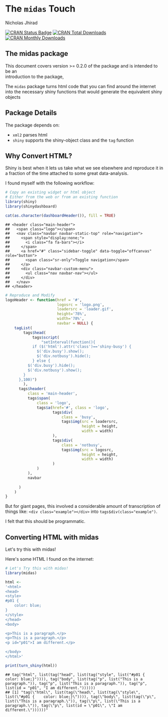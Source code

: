 # The `midas` Touch
Nicholas Jhirad  

[![CRAN Status Badge](https://www.r-pkg.org/badges/version/midas)](https://cran.r-project.org/package=midas) [![CRAN Total Downloads](http://cranlogs.r-pkg.org/badges/grand-total/midas)](https://cran.r-project.org/package=midas) [![CRAN Monthly Downloads](http://cranlogs.r-pkg.org/badges/midas)](https://cran.r-project.org/package=midas)



## The midas package

This document covers version >= 0.2.0 of the package and is intended to be an  
introduction to the package, 

The `midas` package turns html code that you can find
around the internet into the necessary shiny functions that 
would generate the equivalent shiny objects

## Package Details

The package depends on:
 
 * `xml2` parses html
 * `shiny` supports the shiny-object class and the `tag` function

## Why Convert HTML?

Shiny is best when it lets us take what we see elsewhere and reproduce it in a fraction of the time attached to some great data-analysis.

I found myself with the following workflow:


```r
# Copy an existing widget or html object
# Either from the web or from an existing function
library(shiny)
library(shinydashboard)

cat(as.character(dashboardHeader()), fill = TRUE)
```

```
## <header class="main-header">
##   <span class="logo"></span>
##   <nav class="navbar navbar-static-top" role="navigation">
##     <span style="display:none;">
##       <i class="fa fa-bars"></i>
##     </span>
##     <a href="#" class="sidebar-toggle" data-toggle="offcanvas" role="button">
##       <span class="sr-only">Toggle navigation</span>
##     </a>
##     <div class="navbar-custom-menu">
##       <ul class="nav navbar-nav"></ul>
##     </div>
##   </nav>
## </header>
```

```r
# Reproduce and Modify
logoHeader <- function(href = '#',
                       logosrc = 'logo.png',
                       loadersrc = 'loader.gif',
                       height='78%',
                       width='78%',
                       navbar = NULL) {
    tagList(
        tags$head(
            tags$script(
                "setInterval(function(){
            if ($('html').attr('class')=='shiny-busy') {
              $('div.busy').show();
              $('div.notbusy').hide();
            } else {
          $('div.busy').hide();
          $('div.notbusy').show();
        }
      },100)")
        ),
      tags$header(
          class = 'main-header',
          tags$span(
              class = 'logo',
              tags$a(href='#', class = 'logo',
                     tags$div(
                         class = 'busy',
                         tags$img(src = loadersrc,
                                  height = height,
                                  width = width)
                     ),
                     tags$div(
                         class = 'notbusy',
                         tags$img(src = logosrc,
                                  height = height,
                                  width = width)
                     )
              )
          ),
          navbar
          
      )
    )
}
```

But for giant pages, this involved a considerable amount of transcription of things like: `<div class="example"></div>` into `tags$div(class="example")`.

I felt that this should be programmatic.

## Converting HTML with midas

Let's try this with midas!

Here's some HTML I found on the internet:


```r
# Let's Try this with midas!
library(midas)

html <- 
'<html>
<head>
<style>
#p01 {
    color: blue;
}
</style>
</head>
<body>

<p>This is a paragraph.</p>
<p>This is a paragraph.</p>
<p id="p01">I am different.</p>

</body>
</html>'

print(turn_shiny(html))
```

```
## tag("html", list(tag("head", list(tag("style", list("#p01 {    color: blue;}")))), tag("body", list(tag("p", list("This is a paragraph.")), tag("p", list("This is a paragraph.")), tag("p", list(id = "p01", "I am different."))))))
## [1] "tag(\"html\", list(tag(\"head\", list(tag(\"style\", list(\"#p01 {    color: blue;}\")))), tag(\"body\", list(tag(\"p\", list(\"This is a paragraph.\")), tag(\"p\", list(\"This is a paragraph.\")), tag(\"p\", list(id = \"p01\", \"I am different.\"))))))"
```

